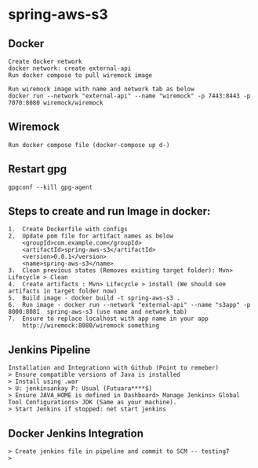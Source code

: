 # spring-aws-s3

## Docker
    Create docker network
    docker network: create external-api
    Run docker compose to pull wiremock image

    Run wiremock image with name and network tab as below
    docker run --network "external-api" --name "wiremock" -p 7443:8443 -p 7070:8080 wiremock/wiremock

## Wiremock
    Run docker compose file (docker-compose up d-)

## Restart gpg
    gpgconf --kill gpg-agent

## Steps to create and run Image in docker:
    1.  Create Dockerfile with configs
    2.  Update pom file for artifact names as below
        <groupId>com.example.com</groupId>
	    <artifactId>spring-aws-s3</artifactId>
	    <version>0.0.1</version>
	    <name>spring-aws-s3</name>
    3.  Clean previous states (Removes existing target folder): Mvn> Lifecycle > Clean
    4.  Create artifacts : Mvn> Lifecycle > install (We should see artifacts in target folder now)
    5.  Build image - docker build -t spring-aws-s3 .
    6.  Run image - docker run --network "external-api" --name "s3app" -p 8000:8081  spring-aws-s3 (use name and network tab)
    7.  Ensure to replace localhost with app name in your app
        http://wiremock:8080/wiremock something    
         

## Jenkins Pipeline
    Installation and Integrationn with Github (Point to remeber)
    > Ensure compatible versions of Java is installed
    > Install using .war
    > U: jenkinsankay P: Usual (Futuara****$)
    > Ensure JAVA_HOME is defined in Dashboard> Manage Jenkins> Global Tool Configurations> JDK (Same as your machine).
    > Start Jenkins if stopped: net start jenkins

## Docker Jenkins Integration
    > Create jenkins file in pipeline and commit to SCM -- testing7
    > 
    
    
    




